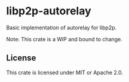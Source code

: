 # libp2p-autorelay

Basic implementation of autorelay for libp2p. 

Note: This crate is a WIP and bound to change. 

## License

This crate is licensed under MIT or Apache 2.0.